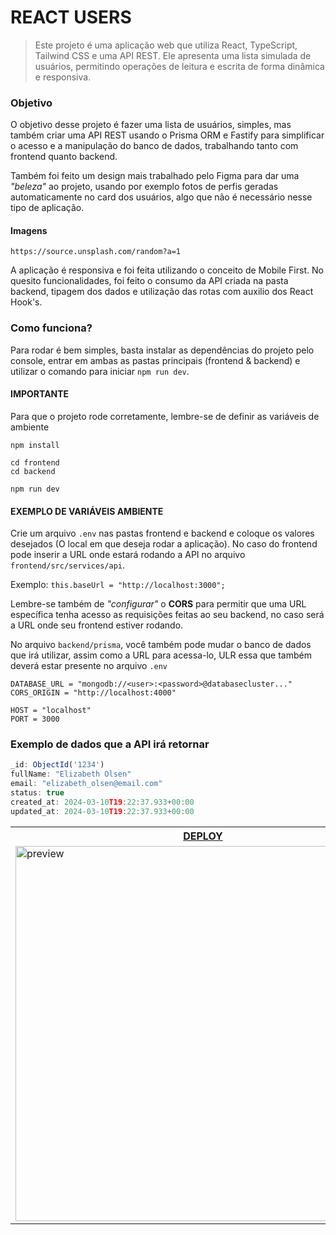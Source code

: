 # REACT USERS

> Este projeto é uma aplicação web que utiliza React, TypeScript, Tailwind CSS e uma API REST. Ele apresenta uma lista simulada de usuários, permitindo operações de leitura e escrita de forma dinâmica e responsiva.

### Objetivo

O objetivo desse projeto é fazer uma lista de usuários, simples, mas também criar uma API REST usando o Prisma ORM e Fastify para simplificar o acesso e a manipulação do banco de dados, trabalhando tanto com frontend quanto backend.

Também foi feito um design mais trabalhado pelo Figma para dar uma _"beleza"_ ao projeto, usando por exemplo fotos de perfis geradas automaticamente no card dos usuários, algo que não é necessário nesse tipo de aplicação.

#### Imagens

`https://source.unsplash.com/random?a=1`

A aplicação é responsiva e foi feita utilizando o conceito de Mobile First. No quesito funcionalidades, foi feito o consumo da API criada na pasta backend, tipagem dos dados e utilização das rotas com auxilio dos React Hook's.

### Como funciona?

Para rodar é bem simples, basta instalar as dependências do projeto pelo console, entrar em ambas as pastas principais (frontend & backend) e utilizar o comando para iniciar `npm run dev`.

#### IMPORTANTE

Para que o projeto rode corretamente, lembre-se de definir as variáveis de ambiente

```node
npm install
```
```node
cd frontend
cd backend
```
```node
npm run dev
```

#### EXEMPLO DE VARIÁVEIS AMBIENTE

Crie um arquivo `.env` nas pastas frontend e backend e coloque os valores desejados (O local em que deseja rodar a aplicação). No caso do frontend pode inserir a URL onde estará rodando a API no arquivo `frontend/src/services/api`. 

Exemplo: `this.baseUrl = "http://localhost:3000";`

Lembre-se também de _"configurar"_ o **CORS** para permitir que uma URL específica tenha acesso as requisições feitas ao seu backend, no caso será a URL onde seu frontend estiver rodando.

No arquivo `backend/prisma`, você também pode mudar o banco de dados que irá utilizar, assim como a URL para acessa-lo, ULR essa que também deverá estar presente no arquivo `.env`

```
DATABASE_URL = "mongodb://<user>:<password>@databasecluster..."
CORS_ORIGIN = "http://localhost:4000"

HOST = "localhost"
PORT = 3000
```

### Exemplo de dados que a API irá retornar

```javascript
_id: ObjectId('1234')
fullName: "Elizabeth Olsen"
email: "elizabeth_olsen@email.com"
status: true
created_at: 2024-03-10T19:22:37.933+00:00
updated_at: 2024-03-10T19:22:37.933+00:00
```

<table>
  <tr>
    <th><a href="https://react-users-renansouzasm.vercel.app/" target="_blank">DEPLOY</a></th>
  </tr>

  <tr>
    <td>
      <img 
        width="600px"
        alt="preview"
        src="https://github.com/renansouzasm/React-users/assets/101893896/7774fea5-7634-436b-b365-81b1642bf50d"
      />
    </td>
  </tr>
</table>
